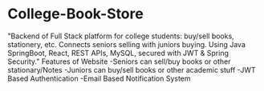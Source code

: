 # College-Book-Store
"Backend of Full Stack platform for college students: buy/sell books, stationery, etc. Connects seniors selling with juniors buying. Using Java SpringBoot, React, REST APIs, MySQL, secured with JWT &amp; Spring Security."
Features of Website
-Seniors can sell/buy books or other stationary/Notes
-Juniors can buy/sell books or other academic stuff
-JWT Based Authentication
-Email Based Notification System 
